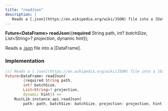 ```yaml
---
title: "readJson"
description: |
   Reads a [.json](https://en.wikipedia.org/wiki/JSON) file into a [DataFrame].
---
```

<span class="dart-code"><strong>Future&lt;DataFrame&gt; readJson</strong>({<span class="nobr"><strong>required</strong> String path</span>, <span class="nobr">int? <i>batchSize</i></span>, <span class="nobr">List&lt;String&gt;? <i>projection</i></span>, <span class="nobr">dynamic <i>hint</i></span>});</span>

 Reads a [.json](https://en.wikipedia.org/wiki/JSON) file into a [DataFrame].
### Implementation
```dart
/// Reads a [.json](https://en.wikipedia.org/wiki/JSON) file into a [DataFrame].
Future<DataFrame> readJson(
        {required String path,
        int? batchSize,
        List<String>? projection,
        dynamic hint}) =>
    RustLib.instance.api.readJson(
        path: path, batchSize: batchSize, projection: projection, hint: hint);
```

